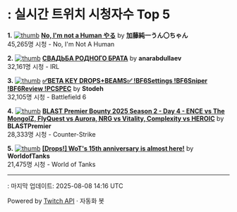 # : 실시간 트위치 시청자수 Top 5

**1.** [![thumb](https://static-cdn.jtvnw.net/previews-ttv/live_user_kato_junichi0817-320x180.jpg)](https://twitch.tv/加藤純一うん〇ちゃん)
**[No, I'm not a Human やる](https://twitch.tv/加藤純一うん〇ちゃん)** by **加藤純一うん〇ちゃん**<br>45,265명 시청  - No, I'm Not A Human

**2.** [![thumb](https://static-cdn.jtvnw.net/previews-ttv/live_user_anarabdullaev-320x180.jpg)](https://twitch.tv/anarabdullaev)
**[СВАДЬБА РОДНОГО БРАТА](https://twitch.tv/anarabdullaev)** by **anarabdullaev**<br>32,161명 시청  - IRL

**3.** [![thumb](https://static-cdn.jtvnw.net/previews-ttv/live_user_stodeh-320x180.jpg)](https://twitch.tv/Stodeh)
**[✅BETA KEY DROPS+BEAMS✅ !BF6Settings !BF6Sniper !BF6Review !PCSPEC](https://twitch.tv/Stodeh)** by **Stodeh**<br>32,105명 시청  - Battlefield 6

**4.** [![thumb](https://static-cdn.jtvnw.net/previews-ttv/live_user_blastpremier-320x180.jpg)](https://twitch.tv/BLASTPremier)
**[BLAST Premier Bounty 2025 Season 2 - Day 4 - ENCE vs The MongolZ, FlyQuest vs Aurora, NRG vs Vitality, Complexity vs HEROIC](https://twitch.tv/BLASTPremier)** by **BLASTPremier**<br>28,333명 시청  - Counter-Strike

**5.** [![thumb](https://static-cdn.jtvnw.net/previews-ttv/live_user_worldoftanks-320x180.jpg)](https://twitch.tv/WorldofTanks)
**[[Drops!] WoT's 15th anniversary is almost here!](https://twitch.tv/WorldofTanks)** by **WorldofTanks**<br>21,475명 시청  - World of Tanks


---
: 마지막 업데이트: 2025-08-08 14:16 UTC

Powered by [Twitch API](https://dev.twitch.tv/docs/api/reference) · 자동화 봇